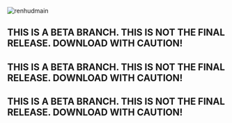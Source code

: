 ![renhudmain](https://user-images.githubusercontent.com/87461596/187691644-4a9e2f4b-4342-4989-8715-edc0da91d577.png)

## THIS IS A BETA BRANCH. THIS IS NOT THE FINAL RELEASE. DOWNLOAD WITH CAUTION!
## THIS IS A BETA BRANCH. THIS IS NOT THE FINAL RELEASE. DOWNLOAD WITH CAUTION!
## THIS IS A BETA BRANCH. THIS IS NOT THE FINAL RELEASE. DOWNLOAD WITH CAUTION!


